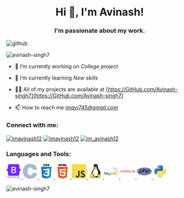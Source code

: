 <h1 align="center">Hi 👋, I'm Avinash!</h1>
<h3 align="center">I'm passionate about my work.</h3>
<img src="https://www.google.com/url?sa=i&url=https%3A%2F%2Fportswigger.net%2Fdaily-swig%2Fshhgit-hits-the-fan-watch-users-leak-secrets-in-real-time&psig=AOvVaw0XZ5dcQcnES2C10wwhYykV&ust=1612548436312000&source=images&cd=vfe&ved=0CAIQjRxqFwoTCMjispnp0O4CFQAAAAAdAAAAABAv" alt="github">
<p align="left"> <img src="https://komarev.com/ghpvc/?username=avinash-singh7&label=Profile%20views&color=0e75b6&style=flat" alt="avinash-singh7" /> </p>

- 🔭 I’m currently working on *College project*

- 🌱 I’m currently learning *New skills*

- 👨‍💻 All of my projects are available at [https://GitHub.com/Avinash-singh7](https://GitHub.com/Avinash-singh7)

- 📫 How to reach me *imavi745@gmail.com*

<h3 align="left">Connect with me:</h3>
<p align="left">
<a href="https://twitter.com/imavinash12" target="blank"><img align="center" src="https://cdn.jsdelivr.net/npm/simple-icons@3.0.1/icons/twitter.svg" alt="imavinash12" height="30" width="40" /></a>
<a href="https://linkedin.com/in/imavinash12" target="blank"><img align="center" src="https://cdn.jsdelivr.net/npm/simple-icons@3.0.1/icons/linkedin.svg" alt="imavinash12" height="30" width="40" /></a>
<a href="https://instagram.com/im_avinash12" target="blank"><img align="center" src="https://cdn.jsdelivr.net/npm/simple-icons@3.0.1/icons/instagram.svg" alt="im_avinash12" height="30" width="40" /></a>
</p>

<h3 align="left">Languages and Tools:</h3>
<p align="left"> <a href="https://getbootstrap.com" target="_blank"> <img src="https://raw.githubusercontent.com/devicons/devicon/master/icons/bootstrap/bootstrap-plain-wordmark.svg" alt="bootstrap" width="40" height="40"/> </a> <a href="https://www.cprogramming.com/" target="_blank"> <img src="https://raw.githubusercontent.com/devicons/devicon/master/icons/c/c-original.svg" alt="c" width="40" height="40"/> </a> <a href="https://www.w3schools.com/css/" target="_blank"> <img src="https://raw.githubusercontent.com/devicons/devicon/master/icons/css3/css3-original-wordmark.svg" alt="css3" width="40" height="40"/> </a> <a href="https://www.w3.org/html/" target="_blank"> <img src="https://raw.githubusercontent.com/devicons/devicon/master/icons/html5/html5-original-wordmark.svg" alt="html5" width="40" height="40"/> </a> <a href="https://developer.mozilla.org/en-US/docs/Web/JavaScript" target="_blank"> <img src="https://raw.githubusercontent.com/devicons/devicon/master/icons/javascript/javascript-original.svg" alt="javascript" width="40" height="40"/> </a> <a href="https://www.linux.org/" target="_blank"> <img src="https://raw.githubusercontent.com/devicons/devicon/master/icons/linux/linux-original.svg" alt="linux" width="40" height="40"/> </a> <a href="https://www.mysql.com/" target="_blank"> <img src="https://raw.githubusercontent.com/devicons/devicon/master/icons/mysql/mysql-original-wordmark.svg" alt="mysql" width="40" height="40"/> </a> <a href="https://www.oracle.com/" target="_blank"> <img src="https://raw.githubusercontent.com/devicons/devicon/master/icons/oracle/oracle-original.svg" alt="oracle" width="40" height="40"/> </a> <a href="https://www.php.net" target="_blank"> <img src="https://raw.githubusercontent.com/devicons/devicon/master/icons/php/php-original.svg" alt="php" width="40" height="40"/> </a> <a href="https://www.python.org" target="_blank"> <img src="https://raw.githubusercontent.com/devicons/devicon/master/icons/python/python-original.svg" alt="python" width="40" height="40"/> </a> </p>

<p><img align="center" src="https://github-readme-stats.vercel.app/api/top-langs?username=avinash-singh7&show_icons=true&locale=en&layout=compact" alt="avinash-singh7" /></p>
